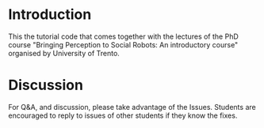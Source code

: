 # Introduction

This the tutorial code that comes together with the lectures of the PhD course "Bringing Perception to Social Robots: An introductory course" organised by University of Trento.

# Discussion

For Q&A, and discussion, please take advantage of the Issues. Students are encouraged to reply to issues of other students if they know the fixes.

